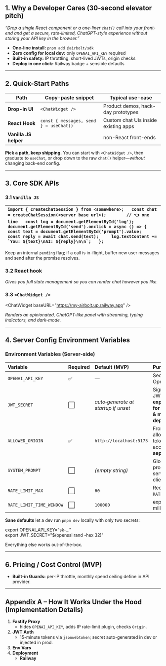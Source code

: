 ## **1\. Why a Developer Cares (30-second elevator pitch)**

_“Drop a single React component or a one-liner `chat()` call into your front-end and get a secure, rate-limited, ChatGPT-style experience without storing your API key in the browser.”_

- **One-line install:** `pnpm add @airbolt/sdk`
- **Zero config for local dev:** only `OPENAI_API_KEY` required
- **Built-in safety:** IP throttling, short-lived JWTs, origin checks
- **Deploy in one click:** Railway badge \+ sensible defaults

---

## **2\. Quick-Start Paths**

| Path                  | Copy-paste snippet                     | Typical use-case                     |
| --------------------- | -------------------------------------- | ------------------------------------ |
| **Drop-in UI**        | `<ChatWidget />`                       | Product demos, hack-day prototypes   |
| **React Hook**        | `const { messages, send } = useChat()` | Custom chat UIs inside existing apps |
| **Vanilla JS helper** |                                        | non-React front-ends                 |

**Pick a path, keep shipping.** You can start with `<ChatWidget />`, then graduate to `useChat`, or drop down to the raw `chat()` helper—_without_ changing back-end config.

---

## **3\. Core SDK APIs**

### **3.1 `Vanilla JS`**

| ``import { createChatSession } from <somewhere>;   const chat = createChatSession(<server base url>);        // 👈 one line   const log = document.getElementById('log');   document.getElementById('send').onclick = async () => {     const text = document.getElementById('prompt').value;     const reply = await chat.send(text);     log.textContent += `You: ${text}\nAI: ${reply}\n\n`;   };`` |
| :----------------------------------------------------------------------------------------------------------------------------------------------------------------------------------------------------------------------------------------------------------------------------------------------------------------------------------------------------------------------------------------------------- |

Keep an internal `pending` flag; if a call is in-flight, buffer new user messages and send after the promise resolves.

### **3.2 React hook**

_Gives you full state management so you can render chat however you like._

### **3.3 `<ChatWidget />`**

\<ChatWidget baseURL="https://my-airbolt.up.railway.app" /\>

_Renders an opinionated, ChatGPT-like panel with streaming, typing indicators, and dark-mode._

---

## **4\. Server Config Environment Variables**

### **Environment Variables (Server‑side)**

| Variable                 | Required | Default (MVP)                       | Purpose                                                                                      |
| :----------------------- | :------- | :---------------------------------- | :------------------------------------------------------------------------------------------- |
| `OPENAI_API_KEY`         | ✅       | —                                   | Secret key for OpenAI.                                                                       |
| `JWT_SECRET`             | ⬜       | _auto‑generate at startup if unset_ | Signs/validates JWTs. **Set explicitly in prod for stable tokens & multi‑instance deploys.** |
| `ALLOWED_ORIGIN`         | ✅       | `http://localhost:5173`             | Front‑end domain allowed to hit token/chat routes. accept a **comma-separated list**         |
| `SYSTEM_PROMPT`          | ⬜       | _(empty string)_                    | Global system prompt injected server‑side when client omits one.                             |
| `RATE_LIMIT_MAX`         | ⬜       | `60`                                | Requests per IP in `RATE_LIMIT_WINDOW`.                                                      |
| `RATE_LIMIT_TIME_WINDOW` | ⬜       | `100000`                            | expressed in milliseconds.                                                                   |

**Sane defaults** let a dev run `pnpm dev` locally with only two secrets:

export OPENAI_API_KEY="sk‑..."  
export JWT_SECRET="$(openssl rand \-hex 32)"

Everything else works out‑of‑the‑box.

---

## **6\. Pricing / Cost Control (MVP)**

- **Built-in Guards:** per-IP throttle, monthly spend ceiling define in API provider.

---

## **Appendix A – How It Works Under the Hood (Implementation Details)**

1. **Fastify Proxy**
   - hides `OPENAI_API_KEY`, adds IP rate-limit plugin, checks `Origin`.
2. **JWT Auth**
   - 15-minute tokens via `jsonwebtoken`; secret auto-generated in dev or injected in prod.
3. **Env Vars**
4. **Deployment**
   - **Railway**
